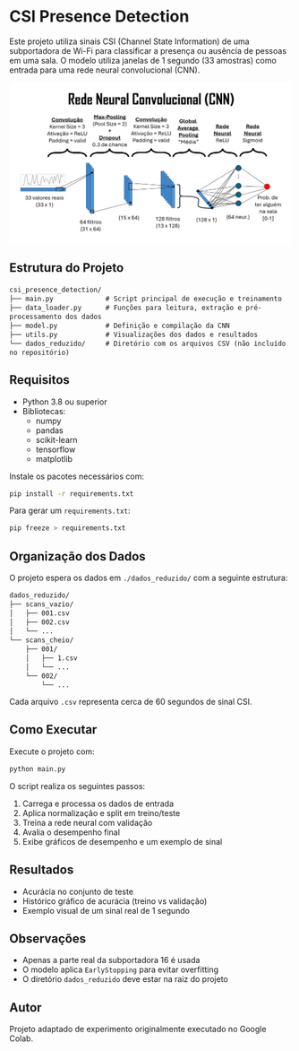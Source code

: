 
# CSI Presence Detection

Este projeto utiliza sinais CSI (Channel State Information) de uma subportadora de Wi-Fi para classificar a presença ou ausência de pessoas em uma sala. O modelo utiliza janelas de 1 segundo (33 amostras) como entrada para uma rede neural convolucional (CNN).

![alt text](https://github.com/samussd/csi-presence-detection/blob/main/modelo.png?raw=true)

## Estrutura do Projeto

```
csi_presence_detection/
├── main.py             # Script principal de execução e treinamento
├── data_loader.py      # Funções para leitura, extração e pré-processamento dos dados
├── model.py            # Definição e compilação da CNN
├── utils.py            # Visualizações dos dados e resultados
└── dados_reduzido/     # Diretório com os arquivos CSV (não incluído no repositório)
```

## Requisitos

- Python 3.8 ou superior
- Bibliotecas:
  - numpy
  - pandas
  - scikit-learn
  - tensorflow
  - matplotlib

Instale os pacotes necessários com:

```bash
pip install -r requirements.txt
```

Para gerar um `requirements.txt`:

```bash
pip freeze > requirements.txt
```

## Organização dos Dados

O projeto espera os dados em `./dados_reduzido/` com a seguinte estrutura:

```
dados_reduzido/
├── scans_vazio/
│   ├── 001.csv
│   ├── 002.csv
│   └── ...
└── scans_cheio/
    ├── 001/
    │   ├── 1.csv
    │   └── ...
    └── 002/
        └── ...
```

Cada arquivo `.csv` representa cerca de 60 segundos de sinal CSI.

## Como Executar

Execute o projeto com:

```bash
python main.py
```

O script realiza os seguintes passos:

1. Carrega e processa os dados de entrada
2. Aplica normalização e split em treino/teste
3. Treina a rede neural com validação
4. Avalia o desempenho final
5. Exibe gráficos de desempenho e um exemplo de sinal

## Resultados

- Acurácia no conjunto de teste
- Histórico gráfico de acurácia (treino vs validação)
- Exemplo visual de um sinal real de 1 segundo

## Observações

- Apenas a parte real da subportadora 16 é usada
- O modelo aplica `EarlyStopping` para evitar overfitting
- O diretório `dados_reduzido` deve estar na raiz do projeto

## Autor

Projeto adaptado de experimento originalmente executado no Google Colab.
